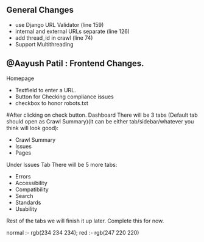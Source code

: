 ## General Changes

- use Django URL Validator (line 159)
- internal and external URLs separate (line 126)
- add thread_id in crawl (line 74)
- Support Multithreading


## @Aayush Patil : Frontend Changes.
Homepage
- Textfield to enter a URL.
- Button for Checking compliance issues
- checkbox to honor robots.txt

#After clicking on check button.
Dashboard
There will be 3 tabs (Default tab should open as Crawl Summary)(It can be either tab/sidebar/whatever you think will look good):
- Crawl Summary
- Issues
- Pages

Under Issues Tab
There will be 5 more tabs:
- Errors
- Accessibility
- Compatibility
- Search
- Standards
- Usability

Rest of the tabs we will finish it up later. Complete this for now.

normal :- rgb(234 234 234);
red :- rgb(247 220 220)